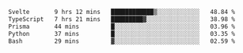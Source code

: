 <!--START_SECTION:waka-->

```txt
Svelte       9 hrs 12 mins   ████████████▒░░░░░░░░░░░░   48.84 %
TypeScript   7 hrs 21 mins   █████████▓░░░░░░░░░░░░░░░   38.98 %
Prisma       44 mins         █░░░░░░░░░░░░░░░░░░░░░░░░   03.96 %
Python       37 mins         █░░░░░░░░░░░░░░░░░░░░░░░░   03.35 %
Bash         29 mins         ▓░░░░░░░░░░░░░░░░░░░░░░░░   02.59 %
```

<!--END_SECTION:waka-->

